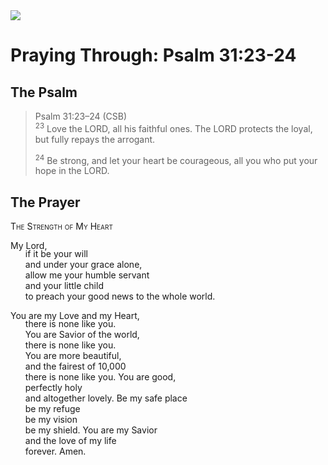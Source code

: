 <img class="intro-right" src="/images/art-paris-psalter.jpg">

<style>
  li {list-style-type: none;}
  p + ul {
    margin-top: -18px;
}
</style>

# Praying Through: Psalm 31:23-24

## The Psalm

>Psalm 31:23–24 (CSB)  
><sup>23</sup> Love the LORD, all his faithful ones. The LORD protects the loyal, but fully repays the arrogant. 
>
><sup>24</sup> Be strong, and let your heart be courageous, all you who put your hope in the LORD.

## The Prayer

<div style="font-variant: small-caps;">The Strength of My Heart</div>

My Lord,
* if it be your will
* and under your grace alone,
* allow me your humble servant
* and your little child
* to preach your good news to the whole world.

You are my Love and my Heart,
* there is none like you.
* You are Savior of the world,
* there is none like you.
* You are more beautiful,
* and the fairest of 10,000
* there is none like you.
You are good,
* perfectly holy
* and altogether lovely.
Be my safe place
* be my refuge
* be my vision
* be my shield.
You are my Savior
* and the love of my life
* forever.
Amen.
